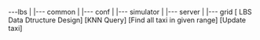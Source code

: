  ---lbs
 |
 |--- common
 |
 |--- conf
 |
 |--- simulator
 |
 |--- server
        |
        |--- grid [ LBS Data Dtructure Design]
                  [KNN Query]
                  [Find all taxi in given range]
                  [Update taxi]

